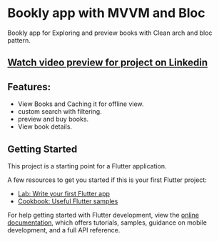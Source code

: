 # Bookly app with MVVM and Bloc
Bookly app for Exploring and preview books with Clean arch and bloc pattern.


## [Watch video preview for project on Linkedin](https://www.linkedin.com/posts/radyhaggag_flutter-activity-7034322031076618240-Kh7L?utm_source=share&utm_medium=member_desktop)


## Features:
- View Books and Caching it for offline view.
- custom search with filtering.
- preview and buy books.
- View book details.


## Getting Started

This project is a starting point for a Flutter application.

A few resources to get you started if this is your first Flutter project:

- [Lab: Write your first Flutter app](https://docs.flutter.dev/get-started/codelab)
- [Cookbook: Useful Flutter samples](https://docs.flutter.dev/cookbook)

For help getting started with Flutter development, view the
[online documentation](https://docs.flutter.dev/), which offers tutorials,
samples, guidance on mobile development, and a full API reference.
